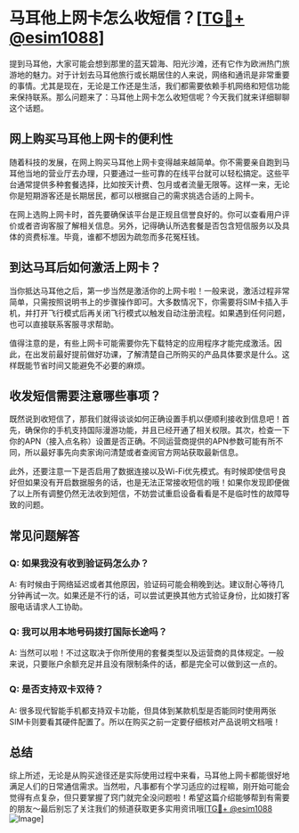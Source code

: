 # 马耳他上网卡怎么收短信？[[TG💪+ @esim1088](https://t.me/s/esim1088)]

提到马耳他，大家可能会想到那里的蓝天碧海、阳光沙滩，还有它作为欧洲热门旅游地的魅力。对于计划去马耳他旅行或长期居住的人来说，网络和通讯是非常重要的事情。尤其是现在，无论是工作还是生活，我们都需要依赖手机网络和短信功能来保持联系。那么问题来了：马耳他上网卡怎么收短信呢？今天我们就来详细聊聊这个话题。

## 网上购买马耳他上网卡的便利性

随着科技的发展，在网上购买马耳他上网卡变得越来越简单。你不需要亲自跑到马耳他当地的营业厅去办理，只要通过一些可靠的在线平台就可以轻松搞定。这些平台通常提供多种套餐选择，比如按天计费、包月或者流量无限等。这样一来，无论你是短期游客还是长期居民，都可以根据自己的需求挑选合适的上网卡。

在网上选购上网卡时，首先要确保该平台是正规且信誉良好的。你可以查看用户评价或者咨询客服了解相关信息。另外，记得确认所选套餐是否包含短信服务以及具体的资费标准。毕竟，谁都不想因为疏忽而多花冤枉钱。

## 到达马耳后如何激活上网卡？

当你抵达马耳他之后，第一步当然是激活你的上网卡啦！一般来说，激活过程非常简单，只需按照说明书上的步骤操作即可。大多数情况下，你需要将SIM卡插入手机，并打开飞行模式后再关闭飞行模式以触发自动注册流程。如果遇到任何问题，也可以直接联系客服寻求帮助。

值得注意的是，有些上网卡可能需要你先下载特定的应用程序才能完成激活。因此，在出发前最好提前做好功课，了解清楚自己所购买的产品具体要求是什么。这样既能节省时间又能避免不必要的麻烦。

## 收发短信需要注意哪些事项？

既然说到收短信了，那我们就得谈谈如何正确设置手机以便顺利接收到信息吧！首先，确保你的手机支持国际漫游功能，并且已经开通了相关权限。其次，检查一下你的APN（接入点名称）设置是否正确。不同运营商提供的APN参数可能有所不同，所以最好事先向卖家询问清楚或者查阅官方网站获取最新信息。

此外，还要注意一下是否启用了数据连接以及Wi-Fi优先模式。有时候即使信号良好但如果没有开启数据服务的话，也是无法正常接收短信的哦！如果你发现即便做了以上所有调整仍然无法收到短信，不妨尝试重启设备看看是不是临时性的故障导致的问题。

## 常见问题解答

### Q: 如果我没有收到验证码怎么办？
A: 有时候由于网络延迟或者其他原因，验证码可能会稍晚到达。建议耐心等待几分钟再试一次。如果还是不行的话，可以尝试更换其他方式验证身份，比如拨打客服电话请求人工协助。

### Q: 我可以用本地号码拨打国际长途吗？
A: 当然可以啦！不过这取决于你所使用的套餐类型以及运营商的具体规定。一般来说，只要账户余额充足并且没有限制条件的话，都是完全可以做到这一点的。

### Q: 是否支持双卡双待？
A: 很多现代智能手机都支持双卡功能，但具体到某款机型是否能同时使用两张SIM卡则要看其硬件配置了。所以在购买之前一定要仔细核对产品说明文档哦！

## 总结

综上所述，无论是从购买途径还是实际使用过程中来看，马耳他上网卡都能很好地满足人们的日常通信需求。当然啦，凡事都有个学习适应的过程嘛，刚开始可能会觉得有点复杂，但只要掌握了窍门就完全没问题啦！希望这篇介绍能够帮到有需要的朋友～最后别忘了关注我们的频道获取更多实用资讯哦[[TG💪+ @esim1088](https://t.me/s/esim1088) ![Image](https://i.postimg.cc/4NQfJmqS/Snipaste-2025-05-13-00-14-12.png)]